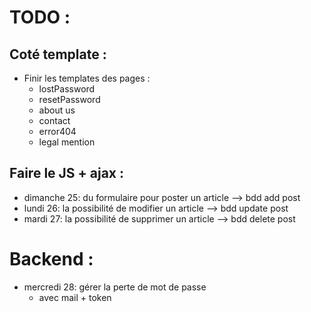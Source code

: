 # TODO : 
## Coté template : 

- Finir les templates des pages : 
  + lostPassword
  + resetPassword
  + about us
  + contact
  + error404
  + legal mention

## Faire le JS + ajax : 
- dimanche 25: du formulaire pour poster un article --> bdd add post
- lundi 26: la possibilité de modifier un article --> bdd update post
- mardi 27: la possibilité de supprimer un article --> bdd delete post

# Backend :  
- mercredi 28: gérer la perte de mot de passe
  - avec mail + token
